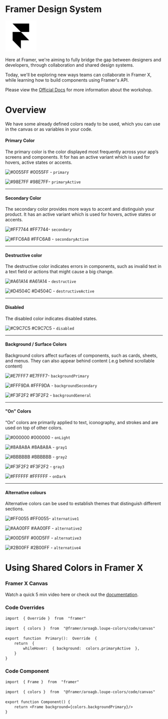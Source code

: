 # Framer Design System

<img src="./static/favicon/favicon.png" alt="drawing" width="100"/>

Here at Framer, we're aiming to fully bridge the gap between designers and developers, through collaboration and shared design systems.

Today, we'll be exploring new ways teams can collaborate in Framer X, while learning how to build components using Framer's API.

Please view the [Official Docs](https://loupe-docs.netlify.com/) for more information about the workshop.

# Overview

We have some already defined colors ready to be used, which you can use in the canvas or as variables in your code.

#### Primary Color

The primary color is the color displayed most frequently across your app’s screens and components. It for has an active variant which is used for hovers, active states or accents.

![#0055FF](https://placehold.it/15/0055FF/000000?text=+) #0055FF - `primary`

![#98E7FF](https://placehold.it/15/98E7FF/000000?text=+) #98E7FF- `primaryActive`

---

#### Secondary Color

The secondary color provides more ways to accent and distinguish your product. It has an active variant which is used for hovers, active states or accents.

![#FF7744](https://placehold.it/15/FF7744/000000?text=+) #FF7744- `secondary`

![#FFC6A8](https://placehold.it/15/FFC6A8/000000?text=+) #FFC6A8 - `secondaryActive`

---

#### Destructive color

The destructive color indicates errors in components, such as invalid text in a text field or actions that might cause a big change.

![#A61A14](https://placehold.it/15/A61A14/000000?text=+) #A61A14 - `destructive`

![#D4504C](https://placehold.it/15/D4504C/000000?text=+) #D4504C - `destructiveActive`

---

#### Disabled

The disabled color indicates disabled states.

![#C9C7C5](https://placehold.it/15/C9C7C5/000000?text=+) #C9C7C5 - `disabled`

---

#### Background / Surface Colors

Background colors affect surfaces of components, such as cards, sheets, and menus. They can also appear behind content (.e.g behind scrollable content)

![#E7FFF7](https://placehold.it/15/E7FFF7/000000?text=+) #E7FFF7- `backgroundPrimary`

![#FFF9DA](https://placehold.it/15/FFF9DA/000000?text=+) #FFF9DA - `backgroundSecondary`

![#F3F2F2](https://placehold.it/15/F3F2F2/000000?text=+) #F3F2F2 - `backgroundGeneral`

---

#### "On" Colors

“On” colors are primarily applied to text, iconography, and strokes and are used on top of other colors.

![#000000](https://placehold.it/15/000000/000000?text=+) #000000 - `onLight`

![#8A8A8A](https://placehold.it/15/8A8A8A/000000?text=+) #8A8A8A - `gray1`

![#BBBBBB](https://placehold.it/15/BBBBBB/000000?text=+) #BBBBBB - `gray2`

![#F3F2F2](https://placehold.it/15/F3F2F2/000000?text=+) #F3F2F2 - `gray3`

![#FFFFFF](https://placehold.it/15/FFFFFF/000000?text=+) #FFFFFF - `onDark`

---

#### Alternative colours

Alternative colors can be used to establish themes that distinguish different sections.

![#FF0055](https://placehold.it/15/FF0055/000000?text=+) #FF0055- `alternative1`

![#AA00FF](https://placehold.it/15/AA00FF/000000?text=+) #AA00FF - `alternative2`

![#00D5FF](https://placehold.it/15/00D5FF/000000?text=+) #00D5FF - `alternative3`

![#2B00FF](https://placehold.it/15/2B00FF/000000?text=+) #2B00FF - `alternative4`

# Using Shared Colors in Framer X

### Framer X Canvas

Watch a quick 5 min video here or check out the [documentation](https://www.framer.com/support/using-framer-x/shared-colors/).

### Code Overrides

```
import  { Override }  from  "framer"

import  { colors }  from  "@framer/aroagb.loupe-colors/code/canvas"

export  function  Primary():  Override  {
    return  {
        whileHover:  { background:  colors.primaryActive  },
    }
}
```

### Code Component

```
import  { Frame }  from  "framer"

import  { colors }  from  "@framer/aroagb.loupe-colors/code/canvas"

export function Component() {
    return <Frame background={colors.backgroundPrimary}/>
}
```
